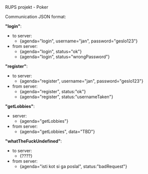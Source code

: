 RUPS projekt - Poker

Communication JSON format:

**"login"**:
- to server:  
  - {agenda="login", username="jan", password="geslo123"}  
- from server:
  - {agenda="login", status="ok"}  
  - {agenda="login", status="wrongPassword"}  

**"register"**:
- to server:
  - {agenda="register", username="jan", password="geslo123"}
- from server:  
  - {agenda="register", status:"ok"}
  - {agenda="register", status:"usernameTaken"}  
  
**"getLobbies"**:
- server:  
  - {agenda="getLobbies"}
- from server:	
  - {agenda="getLobbies", data="TBD"}

**"whatTheFuckUndefined"**:
- to server:  
  - {????}
- from server:  
  - {agenda="isti kot si ga poslal", status:"badRequest"}
